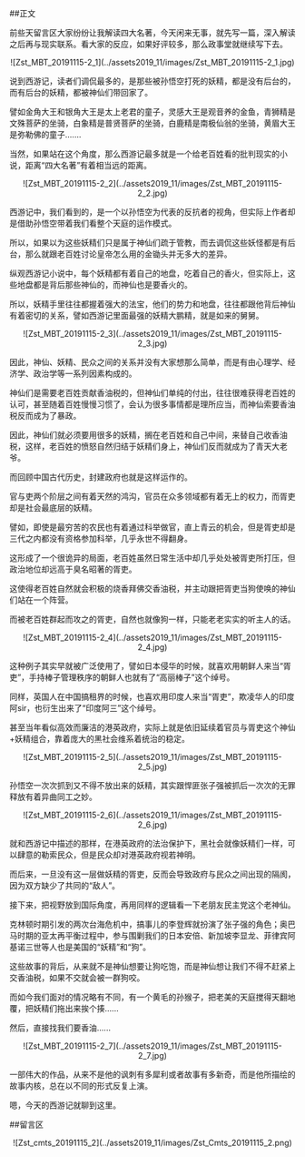 ##正文

前些天留言区大家纷纷让我解读四大名著，今天闲来无事，就先写一篇，深入解读之后再与现实联系。看大家的反应，如果好评较多，那么政事堂就继续写下去。

 <div align="center">![Zst_MBT_20191115-2_1](../assets2019_11/images/Zst_MBT_20191115-2_1.jpg)</div>

说到西游记，读者们调侃最多的，是那些被孙悟空打死的妖精，都是没有后台的，而有后台的妖精，都被神仙们带回家了。

譬如金角大王和银角大王是太上老君的童子，灵感大王是观音养的金鱼，青狮精是文殊菩萨的坐骑，白象精是普贤菩萨的坐骑，白鹿精是南极仙翁的坐骑，黄眉大王是弥勒佛的童子.......

当然，如果站在这个角度，那么西游记最多就是一个给老百姓看的批判现实的小说，距离“四大名著”有着相当远的距离。

 <div align="center">![Zst_MBT_20191115-2_2](../assets2019_11/images/Zst_MBT_20191115-2_2.jpg)</div>

西游记中，我们看到的，是一个以孙悟空为代表的反抗者的视角，但实际上作者却是借助孙悟空带着我们看整个天庭的运作模式。

所以，如果以为这些妖精们只是属于神仙们疏于管教，而去调侃这些妖怪都是有后台，那么就跟老百姓讨论皇帝怎么用的金锄头并无多大的差异。

纵观西游记小说中，每个妖精都有着自己的地盘，吃着自己的香火，但实际上，这些地盘都是背后那些神仙的，而神仙也是要香火的。

所以，妖精手里往往都握着强大的法宝，他们的势力和地盘，往往都跟他背后神仙有着密切的关系，譬如西游记里面最强的妖精大鹏精，就是如来的舅舅。

 <div align="center">![Zst_MBT_20191115-2_3](../assets2019_11/images/Zst_MBT_20191115-2_3.jpg)</div>

因此，神仙、妖精、民众之间的关系并没有大家想那么简单，而是有由心理学、经济学、政治学等一系列因素构成的。

神仙们是需要老百姓贡献香油税的，但神仙们单纯的付出，往往很难获得老百姓的认可，甚至随着百姓慢慢习惯了，会认为很多事情都是理所应当，而神仙索要香油税反而成为了暴政。

因此，神仙们就必须要用很多的妖精，搁在老百姓和自己中间，来替自己收香油税，这样，老百姓的愤怒自然归结于妖精们身上，神仙们反而就成为了青天大老爷。

而回顾中国古代历史，封建政府也就是这样运作的。

官与吏两个阶层之间有着天然的鸿沟，官员在众多领域都有着无上的权力，而胥吏却是社会最底层的妖精。

譬如，即使是最穷苦的农民也有着通过科举做官，直上青云的机会，但是胥吏却是三代之内都没有资格参加科举，几乎永世不得翻身。

这形成了一个很诡异的局面，老百姓虽然日常生活中却几乎处处被胥吏所打压，但政治地位却远高于臭名昭著的胥吏。

这使得老百姓自然就会积极的烧香拜佛交香油税，并主动跟把胥吏当狗使唤的神仙们站在一个阵营。

而被老百姓群起而攻之的胥吏，自然也就像狗一样，只能老老实实的听主人的话。

 <div align="center">![Zst_MBT_20191115-2_4](../assets2019_11/images/Zst_MBT_20191115-2_4.jpg)</div>

这种例子其实早就被广泛使用了，譬如日本侵华的时候，就喜欢用朝鲜人来当“胥吏”，手持棒子管理秩序的朝鲜人也就有了“高丽棒子”这个绰号。

同样，英国人在中国搞租界的时候，也喜欢用印度人来当“胥吏”，欺凌华人的印度阿sir，也衍生出来了“印度阿三”这个绰号。

甚至当年看似高效而廉洁的港英政府，实际上就是依旧延续着官员与胥吏这个神仙+妖精组合，靠着庞大的黑社会维系着统治的稳定。

 <div align="center">![Zst_MBT_20191115-2_5](../assets2019_11/images/Zst_MBT_20191115-2_5.jpg)</div>

孙悟空一次次抓到又不得不放出来的妖精，其实跟悍匪张子强被抓后一次次的无罪释放有着异曲同工之妙。

 <div align="center">![Zst_MBT_20191115-2_6](../assets2019_11/images/Zst_MBT_20191115-2_6.jpg)</div>

就和西游记中描述的那样，在港英政府的法治保护下，黑社会就像妖精们一样，可以肆意的勒索民众，但是民众却对港英政府视若神明。

而后来，一旦没有这一层做妖精的胥吏，反而会导致政府与民众之间出现的隔阂，因为双方缺少了共同的“敌人”。

接下来，把视野放到国际角度，再用同样的逻辑看一下老朋友民主党这个老神仙。

克林顿时期引发的两次台海危机中，搞事儿的李登辉就扮演了张子强的角色；奥巴马时期的亚太再平衡过程中，参与围剿我们的日本安倍、新加坡李显龙、菲律宾阿基诺三世等人也是美国的“妖精”和“狗”。

这些故事的背后，从来就不是神仙想要让狗吃饱，而是神仙想让我们不得不赶紧上交香油税，如果不交就会被一群狗咬。

而如今我们面对的情况略有不同，有一个黄毛的孙猴子，把老美的天庭搅得天翻地覆，把妖精们拖出来挨个揍......

然后，直接找我们要香油......
 
 <div align="center">![Zst_MBT_20191115-2_7](../assets2019_11/images/Zst_MBT_20191115-2_7.jpg)</div>

一部伟大的作品，从来不是他的讽刺有多犀利或者故事有多新奇，而是他所描绘的故事内核，总在以不同的形式反复上演。

嗯，今天的西游记就聊到这里。

##留言区
 <div align="center">![Zst_cmts_20191115_2](../assets2019_11/images/Zst_Cmts_20191115_2.png)</div>